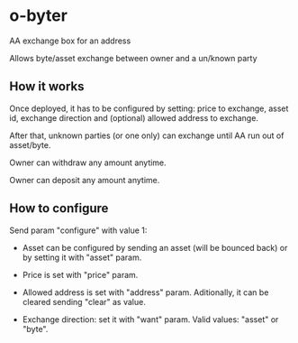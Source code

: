 # o-byter
AA exchange box for an address

Allows byte/asset exchange between owner and a un/known party

## How it works
Once deployed, it has to be configured by setting: price to exchange, asset id, exchange direction and (optional) allowed address to exchange.

After that, unknown parties (or one only) can exchange until AA run out of asset/byte.

Owner can withdraw any amount anytime.

Owner can deposit any amount anytime.

## How to configure
Send param "configure" with value 1:

- Asset can be configured by sending an asset (will be bounced back) or by setting it with "asset" param.

- Price is set with "price" param.

- Allowed address is set with "address" param. Aditionally, it can be cleared sending "clear" as value.

- Exchange direction: set it with "want" param. Valid values: "asset" or "byte".
